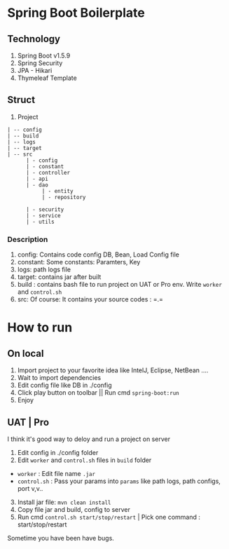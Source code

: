 # Spring Boot Boilerplate
## Technology
1. Spring Boot v1.5.9
2. Spring Security
3. JPA - Hikari 
4. Thymeleaf Template
## Struct
1. Project
```
| -- config
| -- build
| -- logs
| -- target
| -- src
      | - config
      | - constant
      | - controller
      | - api 
      | - dao 
           | - entity
           | - repository
      
      | - security
      | - service
      | - utils
```
### Description
1. config: Contains code config DB, Bean, Load Config file
2. constant: Some constants: Paramters, Key
3. logs: path logs file 
4. target: contains jar after built
5. build : contains bash file to run project on UAT or Pro env. Write `worker` and `control.sh`
6. src: Of course: It contains your source codes : =.=

# How to run
## On local
1. Import project to your favorite idea like IntelJ, Eclipse, NetBean ....
2. Wait to import dependencies
3. Edit config file like DB in ./config
4. Click play button on toolbar || Run cmd `spring-boot:run`
5. Enjoy

## UAT | Pro
I think it's good way to deloy and run a project on server
1. Edit config in ./config folder
2. Edit `worker` and `control.sh` files in `build` folder
- `worker` : Edit file name `.jar` 
- `control.sh` : Pass your params into `params` like path logs, path configs, port v,v..
3. Install jar file: `mvn clean install`
4. Copy file jar and build, config to server
5. Run cmd `control.sh start/stop/restart` | Pick one command : start/stop/restart

Sometime you have been have bugs.


